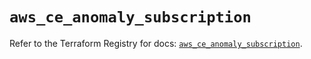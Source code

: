 # `aws_ce_anomaly_subscription`

Refer to the Terraform Registry for docs: [`aws_ce_anomaly_subscription`](https://registry.terraform.io/providers/hashicorp/aws/6.11.0/docs/resources/ce_anomaly_subscription).
